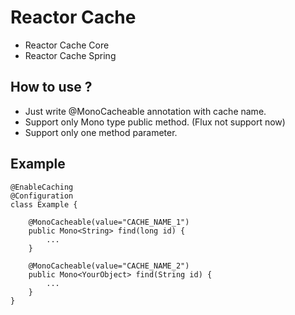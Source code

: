 # Reactor Cache
* Reactor Cache Core
* Reactor Cache Spring


## How to use ?
* Just write @MonoCacheable annotation with cache name.
* Support only Mono type public method. (Flux not support now)
* Support only one method parameter.


## Example

    @EnableCaching
    @Configuration
    class Example {
    
        @MonoCacheable(value="CACHE_NAME_1")
        public Mono<String> find(long id) {
            ...
        }
        
        @MonoCacheable(value="CACHE_NAME_2")
        public Mono<YourObject> find(String id) {
            ...
        }
    }
    